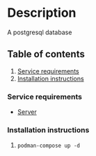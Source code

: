 # Description

A postgresql database

## Table of contents

1. [Service requirements](#service-requirements)
1. [Installation instructions](#installation-instructions)

### Service requirements

- [Server](../../../base/operating-system)

### Installation instructions

1. `podman-compose up -d`

